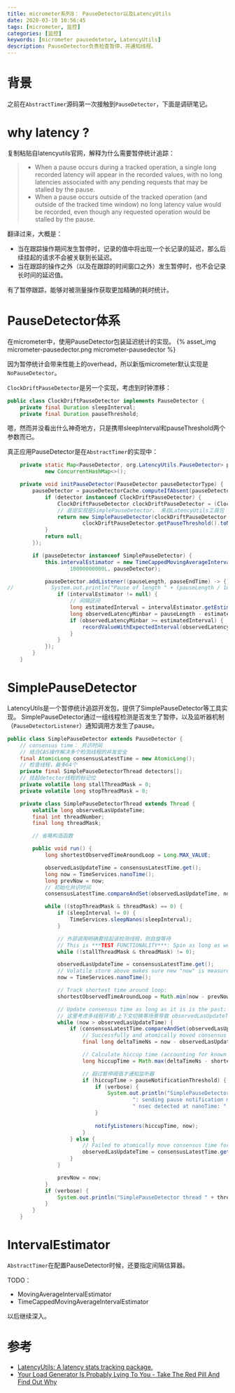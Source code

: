 ```yaml
---
title: micrometer系列8： PauseDetector以及LatencyUtils
date: 2020-03-10 10:56:45
tags: [micrometer, 监控]
categories: [监控]
keywords: [micrometer pausedetetor, LatencyUtils]
description: PauseDetector负责检查暂停，并通知线程。
---
```



# 背景

之前在`AbstractTimer`源码第一次接触到`PauseDetector`，下面是调研笔记。
<!-- more -->

# why latency ?

复制粘贴自latencyutils官网，解释为什么需要暂停统计追踪：
>- When a pause occurs during a tracked operation, a single long recorded latency will appear in the recorded values, with no long latencies associated with any pending requests that may be stalled by the pause.
>- When a pause occurs outside of the tracked operation (and outside of the tracked time window) no long latency value would be recorded, even though any requested operation would be stalled by the pause.

翻译过来，大概是：
- 当在跟踪操作期间发生暂停时，记录的值中将出现一个长记录的延迟，那么后续挂起的请求不会被关联到长延迟。
- 当在跟踪的操作之外（以及在跟踪的时间窗口之外）发生暂停时，也不会记录长时间的延迟值。

有了暂停跟踪，能够对被测量操作获取更加精确的耗时统计。

# PauseDetector体系

在micrometer中，使用PauseDetector包装延迟统计的实现。
{% asset_img micrometer-pausedector.png micrometer-pausedector %}

因为暂停统计会带来性能上的overhead，所以新版micrometer默认实现是`NoPauseDetector`。

`ClockDriftPauseDetector`是另一个实现，考虑到时钟漂移：
```java
public class ClockDriftPauseDetector implements PauseDetector {
    private final Duration sleepInterval;
    private final Duration pauseThreshold;
```
嗯，然而并没看出什么神奇地方，只是携带sleepInterval和pauseThreshold两个参数而已。

真正应用PauseDetector是在`AbstractTimer`的实现中：
```java
    private static Map<PauseDetector, org.LatencyUtils.PauseDetector> pauseDetectorCache =
            new ConcurrentHashMap<>();

    private void initPauseDetector(PauseDetector pauseDetectorType) {
        pauseDetector = pauseDetectorCache.computeIfAbsent(pauseDetectorType, detector -> {
            if (detector instanceof ClockDriftPauseDetector) {
                ClockDriftPauseDetector clockDriftPauseDetector = (ClockDriftPauseDetector) detector;
                // 底层实现是SimplePauseDetector， 来自LatencyUtils工具包
                return new SimplePauseDetector(clockDriftPauseDetector.getSleepInterval().toNanos(),
                        clockDriftPauseDetector.getPauseThreshold().toNanos(), 1, false);
            }
            return null;
        });

        if (pauseDetector instanceof SimplePauseDetector) {
            this.intervalEstimator = new TimeCappedMovingAverageIntervalEstimator(128,
                    10000000000L, pauseDetector);

            pauseDetector.addListener((pauseLength, pauseEndTime) -> {
//            System.out.println("Pause of length " + (pauseLength / 1e6) + "ms, end time " + pauseEndTime);
                if (intervalEstimator != null) {
                    // 间隔区间
                    long estimatedInterval = intervalEstimator.getEstimatedInterval(pauseEndTime);
                    long observedLatencyMinbar = pauseLength - estimatedInterval;
                    if (observedLatencyMinbar >= estimatedInterval) {
                        recordValueWithExpectedInterval(observedLatencyMinbar, estimatedInterval);
                    }
                }
            });
        }
    }
```

# SimplePauseDetector

LatencyUtils是一个暂停统计追踪开发包，提供了SimplePauseDetector等工具实现。
SimplePauseDetector通过一组线程检测是否发生了暂停，以及监听器机制（`PauseDetectorListener`）通知调用方发生了pause。

```java
public class SimplePauseDetector extends PauseDetector {
    // consensus time： 共识时间
    // 结合CAS操作解决多个检测线程的并发安全
    final AtomicLong consensusLatestTime = new AtomicLong();
    // 检查线程，最多64个
    private final SimplePauseDetectorThread detectors[];
    // 挂起detector线程的标记位
    private volatile long stallThreadMask = 0;
    private volatile long stopThreadMask = 0;    

    private class SimplePauseDetectorThread extends Thread {
        volatile long observedLasUpdateTime;
        final int threadNumber;
        final long threadMask;

        // 省略构造函数

        public void run() {
            long shortestObservedTimeAroundLoop = Long.MAX_VALUE;

            observedLasUpdateTime = consensusLatestTime.get();
            long now = TimeServices.nanoTime();
            long prevNow = now;
            // 初始化共识时间
            consensusLatestTime.compareAndSet(observedLasUpdateTime, now);

            while ((stopThreadMask & threadMask) == 0) {
                if (sleepInterval != 0) {
                    TimeServices.sleepNanos(sleepInterval);
                }

                // 外部调用明确要挂起该检测线程，则自旋等待
                // This is ***TEST FUNCTIONALITY***: Spin as long as we are externally asked to stall:
                while ((stallThreadMask & threadMask) != 0);

                observedLasUpdateTime = consensusLatestTime.get();
                // Volatile store above makes sure new "now" is measured after observedLasUpdateTime sample
                now = TimeServices.nanoTime();

                // Track shortest time around loop:
                shortestObservedTimeAroundLoop = Math.min(now - prevNow, shortestObservedTimeAroundLoop);

                // Update consensus time as long as it is is the past:
                // 这里考虑多线程环境/上下文切换等场景导致 observedLasUpdateTime 可能大于now
                while (now > observedLasUpdateTime) {
                    if (consensusLatestTime.compareAndSet(observedLasUpdateTime, now)) {
                        // Successfully and atomically moved consensus time forward. Act on the known delta:
                        final long deltaTimeNs = now - observedLasUpdateTime;

                        // Calculate hiccup time (accounting for known time around loop):
                        long hiccupTime = Math.max(deltaTimeNs - shortestObservedTimeAroundLoop, 0);

                        // 超过暂停阈值才通知监听器
                        if (hiccupTime > pauseNotificationThreshold) {
                            if (verbose) {
                                System.out.println("SimplePauseDetector thread " + threadNumber +
                                        ": sending pause notification message: pause of " + hiccupTime +
                                        " nsec detected at nanoTime: " + now);
                            }
                            
                            notifyListeners(hiccupTime, now);
                        }
                    } else {
                        // Failed to atomically move consensus time forward. Try again with current value:
                        observedLasUpdateTime = consensusLatestTime.get();
                    }
                }

                prevNow = now;
            }
            if (verbose) {
                System.out.println("SimplePauseDetector thread " + threadNumber + " terminating...");
            }
        }
    }

```

# IntervalEstimator

`AbstractTimer`在配置PauseDetector时候，还要指定间隔估算器。

TODO：
- MovingAverageIntervalEstimator
- TimeCappedMovingAverageIntervalEstimator

以后继续深入。

# 参考

- [LatencyUtils: A latency stats tracking package.](http://latencyutils.org/)
- [Your Load Generator Is Probably Lying To You - Take The Red Pill And Find Out Why](http://highscalability.com/blog/2015/10/5/your-load-generator-is-probably-lying-to-you-take-the-red-pi.html;jsessionid=665DE20AE37DDF42236EC0BEC9FC6313.v5-web006)

